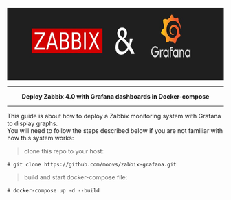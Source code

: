 <p>
  <img width="1000" height="170" align="center" src="https://github.com/moovs/zabbix-grafana/blob/master/src/ZabbixandGrafana.jpg">
</p>

***

<p align="center">
  <b>Deploy Zabbix 4.0 with Grafana dashboards in Docker-compose</b>
</p>

***

This guide is about how to deploy a Zabbix monitoring system with Grafana to display graphs.
<br>
You will need to follow the steps described below if you are not familiar with how this system works:

> clone this repo to your host:
```
# git clone https://github.com/moovs/zabbix-grafana.git
```
> build and start docker-compose file:
```
# docker-compose up -d --build
```
> 
